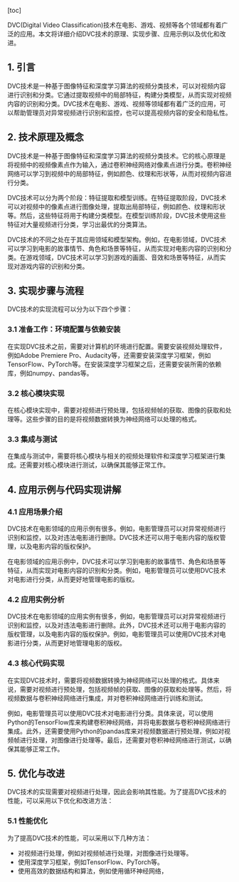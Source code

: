 
[toc]                    
                
                
DVC(Digital Video Classification)技术在电影、游戏、视频等各个领域都有着广泛的应用。本文将详细介绍DVC技术的原理、实现步骤、应用示例以及优化和改进。

## 1. 引言

DVC技术是一种基于图像特征和深度学习算法的视频分类技术，可以对视频内容进行识别和分类。它通过提取视频中的局部特征，构建分类模型，从而实现对视频内容的识别和分类。DVC技术在电影、游戏、视频等领域都有着广泛的应用，可以帮助管理员对异常视频进行识别和监控，也可以提高视频内容的安全和隐私性。

## 2. 技术原理及概念

DVC技术是一种基于图像特征和深度学习算法的视频分类技术。它的核心原理是将视频中的视频像素点作为输入，通过卷积神经网络对像素点进行分类。卷积神经网络可以学习到视频中的局部特征，例如颜色、纹理和形状等，从而对视频内容进行分类。

DVC技术可以分为两个阶段：特征提取和模型训练。在特征提取阶段，DVC技术可以对视频中的像素点进行图像处理，提取出局部特征，例如颜色、纹理和形状等。然后，这些特征将用于构建分类模型。在模型训练阶段，DVC技术使用这些特征对大量视频进行分类，学习出最优的分类算法。

DVC技术的不同之处在于其应用领域和模型架构。例如，在电影领域，DVC技术可以学习到电影的故事情节、角色和场景等特征，从而实现对电影内容的识别和分类。在游戏领域，DVC技术可以学习到游戏的画面、音效和场景等特征，从而实现对游戏内容的识别和分类。

## 3. 实现步骤与流程

DVC技术的实现流程可以分为以下四个步骤：

### 3.1 准备工作：环境配置与依赖安装

在实现DVC技术之前，需要对计算机的环境进行配置。需要安装视频处理软件，例如Adobe Premiere Pro、Audacity等，还需要安装深度学习框架，例如TensorFlow、PyTorch等。在安装深度学习框架之后，还需要安装所需的依赖库，例如numpy、pandas等。

### 3.2 核心模块实现

在核心模块实现中，需要对视频进行预处理，包括视频帧的获取、图像的获取和处理等。这些步骤的目的是将视频数据转换为神经网络可以处理的格式。

### 3.3 集成与测试

在集成与测试中，需要将核心模块与相关的视频处理软件和深度学习框架进行集成。还需要对核心模块进行测试，以确保其能够正常工作。

## 4. 应用示例与代码实现讲解

### 4.1 应用场景介绍

DVC技术在电影领域的应用示例有很多。例如，电影管理员可以对异常视频进行识别和监控，以及对违法电影进行删除。DVC技术还可以用于电影内容的版权管理，以及电影内容的版权保护。

在电影领域的应用示例中，DVC技术可以学习到电影的故事情节、角色和场景等特征，从而实现对电影内容的识别和分类。例如，电影管理员可以使用DVC技术对电影进行分类，从而更好地管理电影的版权。

### 4.2 应用实例分析

DVC技术在电影领域的应用实例有很多，例如，电影管理员可以对异常视频进行识别和监控，以及对违法电影进行删除。此外，DVC技术还可以用于电影内容的版权管理，以及电影内容的版权保护。例如，电影管理员可以使用DVC技术对电影进行分类，从而更好地管理电影的版权。

### 4.3 核心代码实现

在实现DVC技术时，需要将视频数据转换为神经网络可以处理的格式。具体来说，需要对视频进行预处理，包括视频帧的获取、图像的获取和处理等。然后，将视频数据与卷积神经网络进行集成，并对卷积神经网络进行训练和测试。

例如，电影管理员可以使用DVC技术对电影进行分类。具体来说，可以使用Python的TensorFlow库来构建卷积神经网络，并将电影数据与卷积神经网络进行集成。此外，还需要使用Python的pandas库来对视频数据进行预处理，例如对视频帧进行处理，对图像进行处理等。最后，还需要对卷积神经网络进行测试，以确保其能够正常工作。

## 5. 优化与改进

DVC技术的实现需要对视频进行处理，因此会影响其性能。为了提高DVC技术的性能，可以采用以下优化和改进方法：

### 5.1 性能优化

为了提高DVC技术的性能，可以采用以下几种方法：

- 对视频进行处理，例如对视频帧进行处理，对图像进行处理等。
- 使用深度学习框架，例如TensorFlow、PyTorch等。
- 使用高效的数据结构和算法，例如使用循环神经网络，

